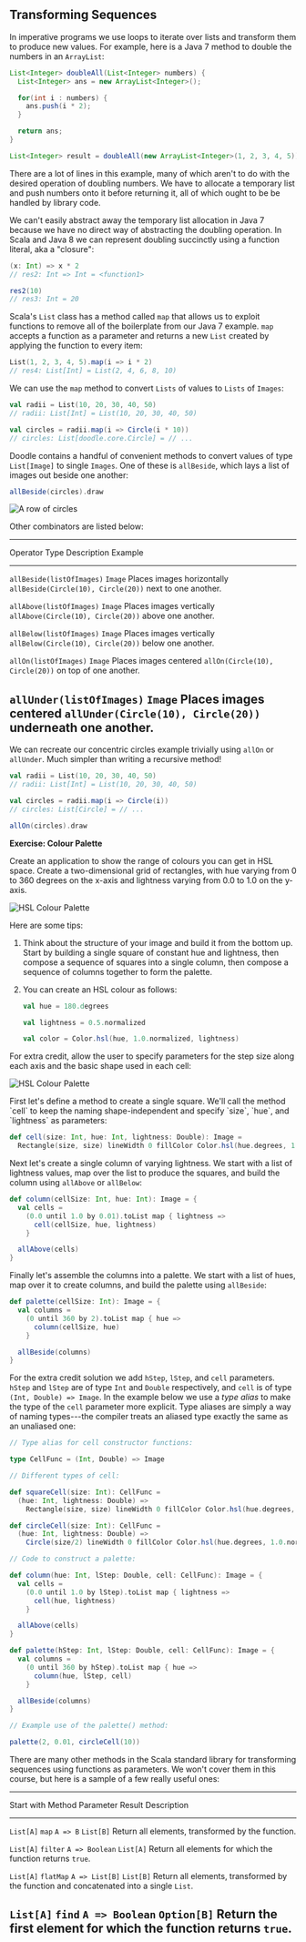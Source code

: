 ## Transforming Sequences

In imperative programs we use loops to iterate over lists
and transform them to produce new values.
For example, here is a Java 7 method
to double the numbers in an `ArrayList`:

~~~ java
List<Integer> doubleAll(List<Integer> numbers) {
  List<Integer> ans = new ArrayList<Integer>();

  for(int i : numbers) {
    ans.push(i * 2);
  }

  return ans;
}

List<Integer> result = doubleAll(new ArrayList<Integer>(1, 2, 3, 4, 5));
~~~

There are a lot of lines in this example, many of which
aren't to do with the desired operation of doubling numbers.
We have to allocate a temporary list and push numbers onto it
before returning it, all of which ought to be be handled by library code.

We can't easily abstract away the temporary list allocation in Java 7
because we have no direct way of abstracting the doubling operation.
In Scala and Java 8 we can represent doubling succinctly
using a function literal, aka a "closure":

~~~ scala
(x: Int) => x * 2
// res2: Int => Int = <function1>

res2(10)
// res3: Int = 20
~~~

Scala's `List` class has a method called `map` that allows us to
exploit functions to remove all of the boilerplate from our Java 7 example.
`map` accepts a function as a parameter and returns a new `List`
created by applying the function to every item:

~~~ scala
List(1, 2, 3, 4, 5).map(i => i * 2)
// res4: List[Int] = List(2, 4, 6, 8, 10)
~~~

We can use the `map` method to convert `Lists` of values
to `Lists` of `Images`:

~~~ scala
val radii = List(10, 20, 30, 40, 50)
// radii: List[Int] = List(10, 20, 30, 40, 50)

val circles = radii.map(i => Circle(i * 10))
// circles: List[doodle.core.Circle] = // ...
~~~

Doodle contains a handful of convenient methods to convert
values of type `List[Image]` to single `Images`.
One of these is `allBeside`,
which lays a list of images out beside one another:

~~~ scala
allBeside(circles).draw
~~~

![A row of circles](src/pages/collections/circles.png)

Other combinators are listed below:

------------------------------------------------------------------------------------------------
Operator                  Type    Description                Example
------------------------- ------- -------------------------- -----------------------------------
`allBeside(listOfImages)` `Image` Places images horizontally `allBeside(Circle(10), Circle(20))`
                                  next to one another.

`allAbove(listOfImages)`  `Image` Places images vertically   `allAbove(Circle(10), Circle(20))`
                                  above one another.

`allBelow(listOfImages)`  `Image` Places images vertically   `allBelow(Circle(10), Circle(20))`
                                  below one another.

`allOn(listOfImages)`     `Image` Places images centered     `allOn(Circle(10), Circle(20))`
                                  on top of one another.

`allUnder(listOfImages)`  `Image` Places images centered     `allUnder(Circle(10), Circle(20))`
                                  underneath one another.
-----------------------------------------------------------------------------------------------

We can recreate our concentric circles example trivially
using `allOn` or `allUnder`.
Much simpler than writing a recursive method!

~~~ scala
val radii = List(10, 20, 30, 40, 50)
// radii: List[Int] = List(10, 20, 30, 40, 50)

val circles = radii.map(i => Circle(i))
// circles: List[Circle] = // ...

allOn(circles).draw
~~~

**Exercise: Colour Palette**

Create an application to show the range of colours you can get in HSL space.
Create a two-dimensional grid of rectangles,
with hue varying from 0 to 360 degrees on the x-axis and
lightness varying from 0.0 to 1.0 on the y-axis.

![HSL Colour Palette](src/pages/collections/colour-palette-squares.png)

Here are some tips:

 1. Think about the structure of your image
    and build it from the bottom up.
    Start by building a single square of constant hue and lightness,
    then compose a sequence of squares into a single column,
    then compose a sequence of columns together to form the palette.

 2. You can create an HSL colour as follows:

    ~~~ scala
    val hue = 180.degrees

    val lightness = 0.5.normalized

    val color = Color.hsl(hue, 1.0.normalized, lightness)
    ~~~

For extra credit, allow the user to specify parameters for
the step size along each axis and the basic shape used in each cell:

![HSL Colour Palette](src/pages/collections/colour-palette-circles.png)

<div class="solution">
First let's define a method to create a single square.
We'll call the method `cell` to keep the naming shape-independent
and specify `size`, `hue`, and `lightness` as parameters:

~~~ scala
def cell(size: Int, hue: Int, lightness: Double): Image =
  Rectangle(size, size) lineWidth 0 fillColor Color.hsl(hue.degrees, 1.0.normalized, lightness.normalized)
~~~

Next let's create a single column of varying lightness.
We start with a list of lightness values,
map over the list to produce the squares,
and build the column using `allAbove` or `allBelow`:

~~~ scala
def column(cellSize: Int, hue: Int): Image = {
  val cells =
    (0.0 until 1.0 by 0.01).toList map { lightness =>
      cell(cellSize, hue, lightness)
    }

  allAbove(cells)
}
~~~

Finally let's assemble the columns into a palette.
We start with a list of hues, map over it to create columns,
and build the palette using `allBeside`:

~~~ scala
def palette(cellSize: Int): Image = {
  val columns =
    (0 until 360 by 2).toList map { hue =>
      column(cellSize, hue)
    }

  allBeside(columns)
}
~~~

For the extra credit solution
we add `hStep`, `lStep`, and `cell` parameters.
`hStep` and `lStep` are of type `Int` and `Double` respectively,
and `cell` is of type `(Int, Double) => Image`.
In the example below we use a *type alias*
to make the type of the `cell` parameter more explicit.
Type aliases are simply a way of naming types---the compiler
treats an aliased type exactly the same as an unaliased one:

~~~ scala
// Type alias for cell constructor functions:

type CellFunc = (Int, Double) => Image

// Different types of cell:

def squareCell(size: Int): CellFunc =
  (hue: Int, lightness: Double) =>
    Rectangle(size, size) lineWidth 0 fillColor Color.hsl(hue.degrees, 1.0.normalized, lightness.normalized)

def circleCell(size: Int): CellFunc =
  (hue: Int, lightness: Double) =>
    Circle(size/2) lineWidth 0 fillColor Color.hsl(hue.degrees, 1.0.normalized, lightness.normalized)

// Code to construct a palette:

def column(hue: Int, lStep: Double, cell: CellFunc): Image = {
  val cells =
    (0.0 until 1.0 by lStep).toList map { lightness =>
      cell(hue, lightness)
    }

  allAbove(cells)
}

def palette(hStep: Int, lStep: Double, cell: CellFunc): Image = {
  val columns =
    (0 until 360 by hStep).toList map { hue =>
      column(hue, lStep, cell)
    }

  allBeside(columns)
}

// Example use of the palette() method:

palette(2, 0.01, circleCell(10))
~~~
</div>

There are many other methods in the Scala standard library
for transforming sequences using functions as parameters.
We won't cover them in this course,
but here is a sample of a few really useful ones:

----------------------------------------------------------------------------------
Start with Method    Parameter      Result      Description
---------- --------- -------------- ----------- ----------------------------------
`List[A]`  `map`     `A => B`       `List[B]`   Return all elements,
                                                transformed by the function.

`List[A]`  `filter`  `A => Boolean` `List[A]`   Return all elements for which the
                                                function returns `true`.

`List[A]`  `flatMap` `A => List[B]` `List[B]`   Return all elements,
                                                transformed by the function and
                                                concatenated into a single `List`.

`List[A]`  `find`    `A => Boolean` `Option[B]` Return the first element for which
                                                the function returns `true`.
----------------------------------------------------------------------------------
